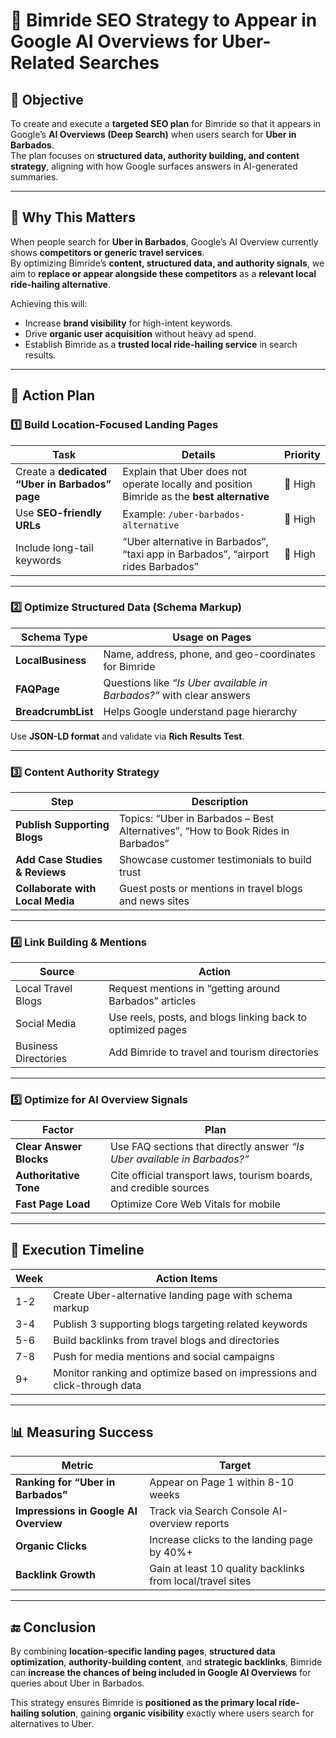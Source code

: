 # 📄 Bimride SEO Strategy to Appear in Google AI Overviews for Uber-Related Searches

## 🎯 Objective

To create and execute a **targeted SEO plan** for Bimride so that it appears in Google’s **AI Overviews (Deep Search)** when users search for **Uber in Barbados**.  
The plan focuses on **structured data, authority building, and content strategy**, aligning with how Google surfaces answers in AI-generated summaries.

---

## 🧠 Why This Matters

When people search for **Uber in Barbados**, Google’s AI Overview currently shows **competitors or generic travel services**.  
By optimizing Bimride’s **content, structured data, and authority signals**, we aim to **replace or appear alongside these competitors** as a **relevant local ride-hailing alternative**.

Achieving this will:

* Increase **brand visibility** for high-intent keywords.  
* Drive **organic user acquisition** without heavy ad spend.  
* Establish Bimride as a **trusted local ride-hailing service** in search results.  

---

## 🚀 Action Plan

### 1️⃣ Build Location-Focused Landing Pages

| Task                              | Details                                                                                       | Priority |
|-----------------------------------|-----------------------------------------------------------------------------------------------|----------|
| Create a **dedicated “Uber in Barbados” page** | Explain that Uber does not operate locally and position Bimride as the **best alternative** | 🔴 High |
| Use **SEO-friendly URLs**         | Example: `/uber-barbados-alternative`                                                         | 🔴 High |
| Include long-tail keywords        | “Uber alternative in Barbados”, “taxi app in Barbados”, “airport rides Barbados”              | 🔴 High |

---

### 2️⃣ Optimize Structured Data (Schema Markup)

| Schema Type       | Usage on Pages                                                       |
|-------------------|----------------------------------------------------------------------|
| **LocalBusiness** | Name, address, phone, and geo-coordinates for Bimride                |
| **FAQPage**       | Questions like *“Is Uber available in Barbados?”* with clear answers |
| **BreadcrumbList**| Helps Google understand page hierarchy                               |

Use **JSON-LD format** and validate via **Rich Results Test**.

---

### 3️⃣ Content Authority Strategy

| Step                          | Description                                                                 |
|-------------------------------|-----------------------------------------------------------------------------|
| **Publish Supporting Blogs**  | Topics: “Uber in Barbados – Best Alternatives”, “How to Book Rides in Barbados” |
| **Add Case Studies & Reviews**| Showcase customer testimonials to build trust                              |
| **Collaborate with Local Media** | Guest posts or mentions in travel blogs and news sites                  |

---

### 4️⃣ Link Building & Mentions

| Source                          | Action                                                                 |
|--------------------------------|------------------------------------------------------------------------|
| Local Travel Blogs             | Request mentions in “getting around Barbados” articles                 |
| Social Media                   | Use reels, posts, and blogs linking back to optimized pages            |
| Business Directories           | Add Bimride to travel and tourism directories                          |

---

### 5️⃣ Optimize for AI Overview Signals

| Factor                    | Plan                                                                 |
|---------------------------|----------------------------------------------------------------------|
| **Clear Answer Blocks**   | Use FAQ sections that directly answer *“Is Uber available in Barbados?”* |
| **Authoritative Tone**    | Cite official transport laws, tourism boards, and credible sources   |
| **Fast Page Load**        | Optimize Core Web Vitals for mobile                                 |

---

## 📅 Execution Timeline

| Week | Action Items                                                                                  |
|------|-----------------------------------------------------------------------------------------------|
| 1-2  | Create Uber-alternative landing page with schema markup                                       |
| 3-4  | Publish 3 supporting blogs targeting related keywords                                         |
| 5-6  | Build backlinks from travel blogs and directories                                             |
| 7-8  | Push for media mentions and social campaigns                                                  |
| 9+   | Monitor ranking and optimize based on impressions and click-through data                     |

---

## 📊 Measuring Success

| Metric                        | Target                                           |
|-------------------------------|--------------------------------------------------|
| **Ranking for “Uber in Barbados”** | Appear on Page 1 within 8-10 weeks              |
| **Impressions in Google AI Overview** | Track via Search Console AI-overview reports |
| **Organic Clicks**            | Increase clicks to the landing page by 40%+      |
| **Backlink Growth**           | Gain at least 10 quality backlinks from local/travel sites |

---

## 🔚 Conclusion

By combining **location-specific landing pages**, **structured data optimization**, **authority-building content**, and **strategic backlinks**, Bimride can **increase the chances of being included in Google AI Overviews** for queries about Uber in Barbados.

This strategy ensures Bimride is **positioned as the primary local ride-hailing solution**, gaining **organic visibility** exactly where users search for alternatives to Uber.

